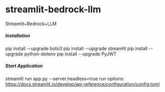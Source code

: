 # streamlit-bedrock-llm
Streamlit+Bedrock+LLM

##### Installation
pip install --upgrade boto3
pip install --upgrade streamlit
pip install --upgrade python-dotenv
pip install --upgrade PyJWT

##### Start Application
streamlit run app.py --server.headless=true
run options: https://docs.streamlit.io/develop/api-reference/configuration/config.toml
